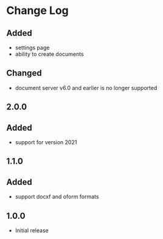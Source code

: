 # Change Log

## 
## Added
- settings page
- ability to create documents

## Changed
- document server v6.0 and earlier is no longer supported

## 2.0.0
## Added
- support for version 2021

## 1.1.0
## Added
- support docxf and oform formats

## 1.0.0
- Initial release
